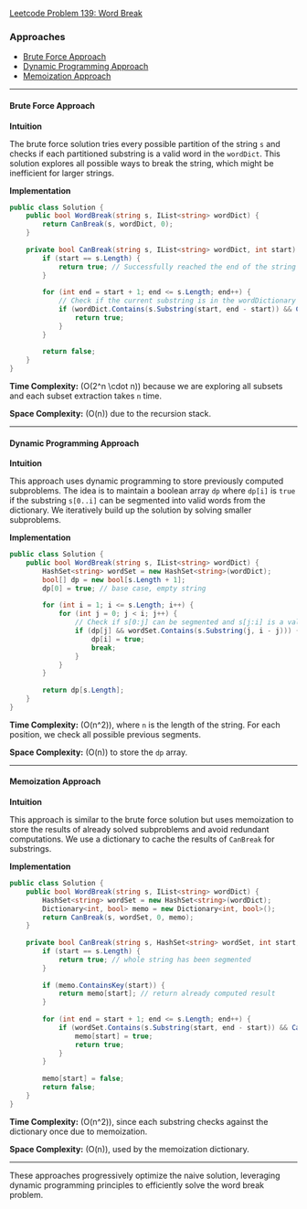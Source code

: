 [Leetcode Problem 139: Word Break](https://leetcode.com/problems/word-break/)

### Approaches
- [Brute Force Approach](#brute-force-approach)
- [Dynamic Programming Approach](#dynamic-programming-approach)
- [Memoization Approach](#memoization-approach)

---

#### Brute Force Approach

**Intuition**

The brute force solution tries every possible partition of the string `s` and checks if each partitioned substring is a valid word in the `wordDict`. This solution explores all possible ways to break the string, which might be inefficient for larger strings.

**Implementation**

```csharp
public class Solution {
    public bool WordBreak(string s, IList<string> wordDict) {
        return CanBreak(s, wordDict, 0);
    }
    
    private bool CanBreak(string s, IList<string> wordDict, int start) {
        if (start == s.Length) {
            return true; // Successfully reached the end of the string
        }
        
        for (int end = start + 1; end <= s.Length; end++) {
            // Check if the current substring is in the wordDictionary
            if (wordDict.Contains(s.Substring(start, end - start)) && CanBreak(s, wordDict, end)) {
                return true;
            }
        }
        
        return false;
    }
}
```

**Time Complexity:** \(O(2^n \cdot n)\) because we are exploring all subsets and each subset extraction takes `n` time.

**Space Complexity:** \(O(n)\) due to the recursion stack.

---

#### Dynamic Programming Approach

**Intuition**

This approach uses dynamic programming to store previously computed subproblems. The idea is to maintain a boolean array `dp` where `dp[i]` is `true` if the substring `s[0..i]` can be segmented into valid words from the dictionary. We iteratively build up the solution by solving smaller subproblems.

**Implementation**

```csharp
public class Solution {
    public bool WordBreak(string s, IList<string> wordDict) {
        HashSet<string> wordSet = new HashSet<string>(wordDict);
        bool[] dp = new bool[s.Length + 1];
        dp[0] = true; // base case, empty string
        
        for (int i = 1; i <= s.Length; i++) {
            for (int j = 0; j < i; j++) {
                // Check if s[0:j] can be segmented and s[j:i] is a valid word
                if (dp[j] && wordSet.Contains(s.Substring(j, i - j))) {
                    dp[i] = true;
                    break;
                }
            }
        }
        
        return dp[s.Length];
    }
}
```

**Time Complexity:** \(O(n^2)\), where `n` is the length of the string. For each position, we check all possible previous segments.

**Space Complexity:** \(O(n)\) to store the `dp` array.

---

#### Memoization Approach

**Intuition**

This approach is similar to the brute force solution but uses memoization to store the results of already solved subproblems and avoid redundant computations. We use a dictionary to cache the results of `CanBreak` for substrings.

**Implementation**

```csharp
public class Solution {
    public bool WordBreak(string s, IList<string> wordDict) {
        HashSet<string> wordSet = new HashSet<string>(wordDict);
        Dictionary<int, bool> memo = new Dictionary<int, bool>();
        return CanBreak(s, wordSet, 0, memo);
    }
    
    private bool CanBreak(string s, HashSet<string> wordSet, int start, Dictionary<int, bool> memo) {
        if (start == s.Length) {
            return true; // whole string has been segmented
        }
        
        if (memo.ContainsKey(start)) {
            return memo[start]; // return already computed result
        }
        
        for (int end = start + 1; end <= s.Length; end++) {
            if (wordSet.Contains(s.Substring(start, end - start)) && CanBreak(s, wordSet, end, memo)) {
                memo[start] = true;
                return true;
            }
        }
        
        memo[start] = false;
        return false;
    }
}
```

**Time Complexity:** \(O(n^2)\), since each substring checks against the dictionary once due to memoization.

**Space Complexity:** \(O(n)\), used by the memoization dictionary.

---

These approaches progressively optimize the naive solution, leveraging dynamic programming principles to efficiently solve the word break problem.

